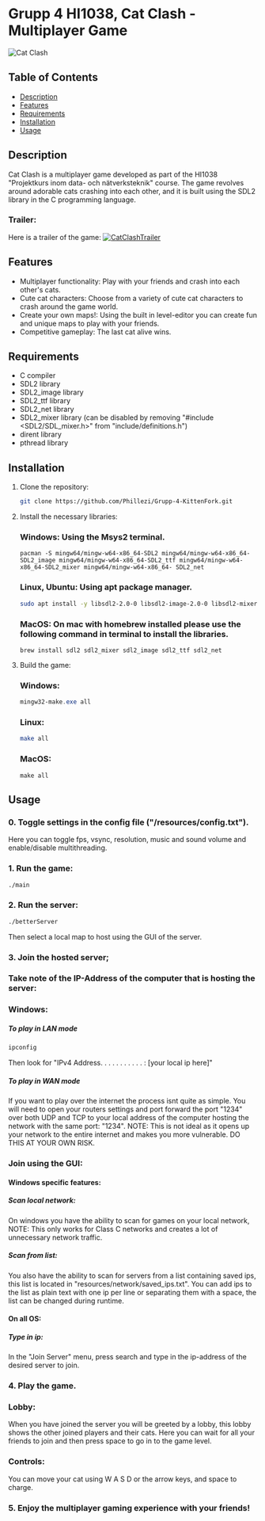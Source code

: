 # Grupp 4 HI1038, Cat Clash - Multiplayer Game

![Cat Clash](cat_clash_banner.png)

## Table of Contents
- [Description](#description)
- [Features](#features)
- [Requirements](#requirements)
- [Installation](#installation)
- [Usage](#usage)

## Description
Cat Clash is a multiplayer game developed as part of the HI1038 "Projektkurs inom data- och nätverksteknik" course. The game revolves around adorable cats crashing into each other, and it is built using the SDL2 library in the C programming language.
### Trailer:
Here is a trailer of the game: 
[![CatClashTrailer](https://img.youtube.com/vi/lHLUrGcpPVY/0.jpg)](https://www.youtube.com/watch?v=lHLUrGcpPVY)

## Features
- Multiplayer functionality: Play with your friends and crash into each other's cats.
- Cute cat characters: Choose from a variety of cute cat characters to crash around the game world.
- Create your own maps!: Using the built in level-editor you can create fun and unique maps to play with your friends.
- Competitive gameplay: The last cat alive wins.

## Requirements
- C compiler
- SDL2 library
- SDL2_image library
- SDL2_ttf library
- SDL2_net library
- SDL2_mixer library (can be disabled by removing "#include <SDL2/SDL_mixer.h>" from "include/definitions.h")
- dirent library
- pthread library

## Installation
1. Clone the repository:

   ```bash
   git clone https://github.com/Phillezi/Grupp-4-KittenFork.git
   ```

2. Install the necessary libraries:
   ### Windows: Using the Msys2 terminal.
   ``` MSYS2 MSYS
   pacman -S mingw64/mingw-w64-x86_64-SDL2 mingw64/mingw-w64-x86_64-SDL2_image mingw64/mingw-w64-x86_64-SDL2_ttf mingw64/mingw-w64-x86_64-SDL2_mixer mingw64/mingw-w64-x86_64- SDL2_net
   ```
   ### Linux, Ubuntu: Using apt package manager.
   ``` bash
   sudo apt install -y libsdl2-2.0-0 libsdl2-image-2.0-0 libsdl2-mixer-2.0-0 libsdl2-ttf-2.0-0 libsdl2-net-2.0-0 libsdl2-dev libsdl2-image-dev libsdl2-ttf-dev libsdl2-net-dev libsdl2-mixer-dev
   ```
   ### MacOS: On mac with homebrew installed please use the following command in terminal to install the libraries.
   ```terminal
   brew install sdl2 sdl2_mixer sdl2_image sdl2_ttf sdl2_net
   ```

3. Build the game:
   ### Windows:
   ```powershell
   mingw32-make.exe all
   ```
   ### Linux:
   ```bash
   make all
   ```
   ### MacOS:
   ```terminal
   make all
   ```

## Usage
### 0. Toggle settings in the config file ("/resources/config.txt").
   Here you can toggle fps, vsync, resolution, music and sound volume and enable/disable multithreading.
### 1. Run the game:

   ```bash
   ./main
   ```
### 2. Run the server:

   ```bash
   ./betterServer
   ```
   Then select a local map to host using the GUI of the server.
### 3. Join the hosted server;
   ### Take note of the IP-Address of the computer that is hosting the server:
   ### Windows:
   ##### To play in LAN mode
   ```powershell
   ipconfig
   ```
   Then look for "IPv4 Address. . . . . . . . . . . : [your local ip here]"
   
   ##### To play in WAN mode
   If you want to play over the internet the process isnt quite as simple.
   You will need to open your routers settings and port forward the port "1234" over both UDP and TCP to your local address of the computer hosting the network with the same port: "1234".
   NOTE: This is not ideal as it opens up your network to the entire internet and makes you more vulnerable. 
   DO THIS AT YOUR OWN RISK.
   
   ### Join using the GUI:
   #### Windows specific features:
   ##### Scan local network:
   On windows you have the ability to scan for games on your local network, NOTE: This only works for Class C networks and creates a lot of unnecessary network traffic.
   ##### Scan from list:
   You also have the ability to scan for servers from a list containing saved ips, this list is located in "resources/network/saved_ips.txt".
   You can add ips to the list as plain text with one ip per line or separating them with a space, the list can be changed during runtime.
   #### On all OS:
   ##### Type in ip:
   In the "Join Server" menu, press search and type in the ip-address of the desired server to join. 
   
### 4. Play the game.
   ### Lobby:
   When you have joined the server you will be greeted by a lobby, this lobby shows the other joined players and their cats.
   Here you can wait for all your friends to join and then press space to go in to the game level.
   ### Controls:
   You can move your cat using W A S D or the arrow keys, and space to charge.
### 5. Enjoy the multiplayer gaming experience with your friends!
